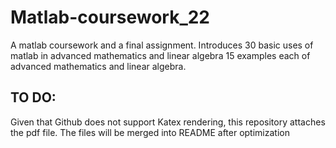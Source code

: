 # Matlab-coursework_22
 A matlab coursework and a final assignment. Introduces 30 basic uses of matlab in advanced mathematics and linear algebra
 15 examples each of advanced mathematics and linear algebra.

## TO DO:
 Given that Github does not support Katex rendering, this repository attaches the pdf file. The files will be merged into README after optimization
